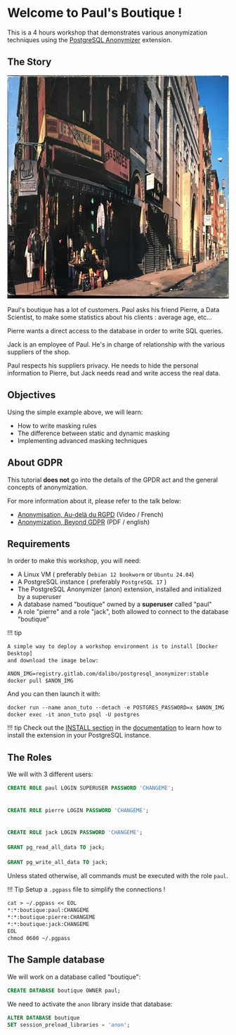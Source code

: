 # Welcome to Paul's Boutique !

This is a 4 hours workshop that demonstrates various anonymization
techniques using the [PostgreSQL
Anonymizer](https://labs.dalibo.com/postgresql_anonymizer) extension.

## The Story

![Paul's boutique](../images/boutique.jpg)

Paul's boutique has a lot of customers. Paul asks his friend Pierre, a
Data Scientist, to make some statistics about his clients : average age,
etc...

Pierre wants a direct access to the database in order to write SQL
queries.

Jack is an employee of Paul. He's in charge of relationship with the
various suppliers of the shop.

Paul respects his suppliers privacy. He needs to hide the personal
information to Pierre, but Jack needs read and write access the real
data.

## Objectives

Using the simple example above, we will learn:

-   How to write masking rules
-   The difference between static and dynamic masking
-   Implementing advanced masking techniques

## About GDPR

This tutorial **does not** go into the details of the GPDR act and the
general concepts of anonymization.

For more information about it, please refer to the talk below:

-   [Anonymisation, Au-delà du
    RGPD](https://www.youtube.com/watch?v=KGSlp4UygdU) (Video / French)
-   [Anonymization, Beyond
    GDPR](https://public.dalibo.com/exports/conferences/_archives/_2019/20191016_anonymisation_beyond_GDPR/anonymisation_beyond_gdpr.pdf)
    (PDF / english)

## Requirements

In order to make this workshop, you will need:

-   A Linux VM ( preferably `Debian 12 bookworm` or `Ubuntu 24.04`)
-   A PostgreSQL instance ( preferably `PostgreSQL 17` )
-   The PostgreSQL Anonymizer (anon) extension, installed and
    initialized by a superuser
-   A database named "boutique" owned by a **superuser** called "paul"
-   A role "pierre" and a role "jack", both allowed to connect to the
    database "boutique"

!!! tip

    A simple way to deploy a workshop environment is to install [Docker Desktop]
    and download the image below:

``` console
ANON_IMG=registry.gitlab.com/dalibo/postgresql_anonymizer:stable
docker pull $ANON_IMG
```

And you can then launch it with:

``` console
docker run --name anon_tuto --detach -e POSTGRES_PASSWORD=x $ANON_IMG
docker exec -it anon_tuto psql -U postgres
```

!!! tip Check out the [INSTALL
section](https://postgresql-anonymizer.readthedocs.io/en/stable/INSTALL)
in the
[documentation](https://postgresql-anonymizer.readthedocs.io/en/stable/)
to learn how to install the extension in your PostgreSQL instance.

## The Roles

We will with 3 different users:

``` sql
CREATE ROLE paul LOGIN SUPERUSER PASSWORD 'CHANGEME';


CREATE ROLE pierre LOGIN PASSWORD 'CHANGEME';


CREATE ROLE jack LOGIN PASSWORD 'CHANGEME';

GRANT pg_read_all_data TO jack;

GRANT pg_write_all_data TO jack;
```

Unless stated otherwise, all commands must be executed with the role
`paul`.

!!! Tip Setup a `.pgpass` file to simplify the connections !

``` console
cat > ~/.pgpass << EOL
*:*:boutique:paul:CHANGEME
*:*:boutique:pierre:CHANGEME
*:*:boutique:jack:CHANGEME
EOL
chmod 0600 ~/.pgpass
```

## The Sample database

We will work on a database called "boutique":

``` sql
CREATE DATABASE boutique OWNER paul;
```

We need to activate the `anon` library inside that database:

``` sql
ALTER DATABASE boutique
SET session_preload_libraries = 'anon';
```
